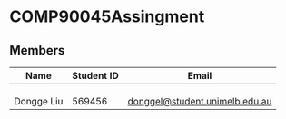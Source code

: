 # COMP90045Assingment

## Members

| Name                      | Student ID | Email                          |
| ------------------------- | ---------- | ------------------------------ |
|                           |            |                                |
|                           |            |                                |
|                           |            |                                |
| Dongge Liu                | 569456     | donggel@student.unimelb.edu.au |

